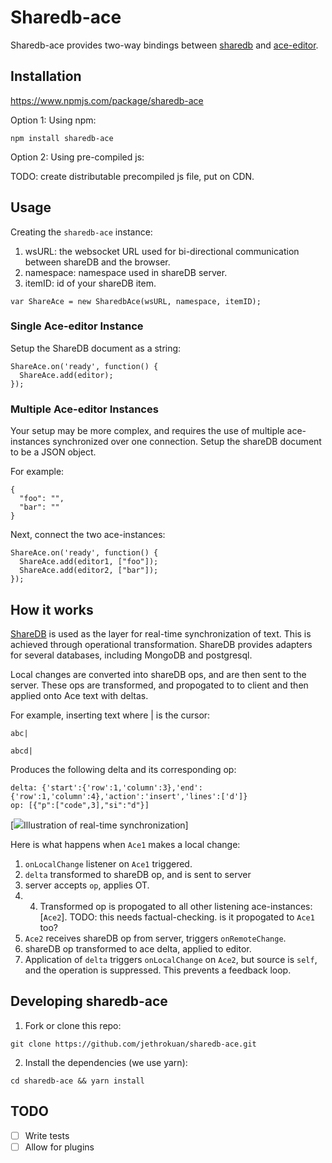 # Sharedb-ace
Sharedb-ace provides two-way bindings between [sharedb](https://github.com/share/sharedb) and [ace-editor](http://ace.c9.io/).

## Installation

https://www.npmjs.com/package/sharedb-ace

Option 1: Using npm:
```
npm install sharedb-ace
```

Option 2: Using pre-compiled js:

TODO: create distributable precompiled js file, put on CDN.

## Usage
Creating the `sharedb-ace` instance:
1. wsURL: the websocket URL used for bi-directional communication between shareDB and the browser.
2. namespace: namespace used in shareDB server.
3. itemID: id of your shareDB item.
```
var ShareAce = new SharedbAce(wsURL, namespace, itemID);
```

### Single Ace-editor Instance
Setup the ShareDB document as a string:
```htmlmixed
ShareAce.on('ready', function() {
  ShareAce.add(editor);
}); 
```

### Multiple Ace-editor Instances
Your setup may be more complex, and requires the use of multiple ace-instances synchronized over one connection. Setup the shareDB document to be a JSON object.

For example:

```javascript=
{
  "foo": "",
  "bar": ""
}
```

Next, connect the two ace-instances:

```htmlmixed=
ShareAce.on('ready', function() {
  ShareAce.add(editor1, ["foo"]);
  ShareAce.add(editor2, ["bar"]);
});
```

## How it works

[ShareDB](https://github.com/share/sharedb) is used as the layer for real-time synchronization of text. This is achieved through operational transformation. ShareDB provides adapters for several databases, including MongoDB and postgresql. 

Local changes are converted into shareDB ops, and are then sent to the server. These ops are transformed, and propogated to to client and then applied onto Ace text with deltas.

For example, inserting text where | is the cursor: 
```
abc|
```
```
abcd|
```

Produces the following delta and its corresponding op:

```
delta: {'start':{'row':1,'column':3},'end':{'row':1,'column':4},'action':'insert','lines':['d']}
op: [{"p":["code",3],"si":"d"}]
```
[<img src="examples/sharedb-ace-diagram.png">Illustration of real-time synchronization]

Here is what happens when `Ace1` makes a local change:

1. `onLocalChange` listener on `Ace1` triggered.
2. `delta` transformed to shareDB op, and is sent to server
3. server accepts `op`, applies OT. 
4. 4. Transformed op is propogated to all other listening ace-instances: [`Ace2`]. TODO: this needs factual-checking. is it propogated to `Ace1` too? 
5. `Ace2` receives shareDB op from server, triggers `onRemoteChange`.
6. shareDB op transformed to ace delta, applied to editor.
7. Application of `delta` triggers `onLocalChange` on `Ace2`, but source is `self`, and the operation is suppressed. This prevents a feedback loop. 

## Developing sharedb-ace
1. Fork or clone this repo:

```
git clone https://github.com/jethrokuan/sharedb-ace.git
```

2. Install the dependencies (we use yarn):

```
cd sharedb-ace && yarn install
```

## TODO
- [ ] Write tests
- [ ] Allow for plugins
